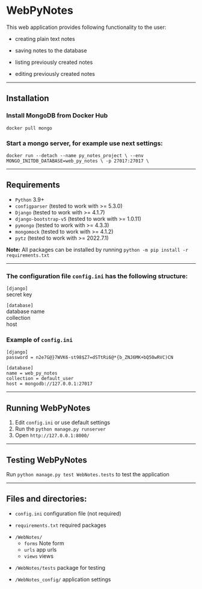 ﻿# WebPyNotes
This web application provides following functionality to the user:
- creating plain text notes
* saving notes to the database
- listing previously created notes
* editing previously created notes

[//]: # (TODO: plain text editor)
***


## Installation
[//]: # (TODO: Installation guide)
### Install MongoDB from Docker Hub
`docker pull mongo`  
### Start a mongo server, for example use next settings:
`docker run --detach --name py_notes_project \
  --env MONGO_INITDB_DATABASE=web_py_notes \
  -p 27017:27017 \`
***


## Requirements
* `Python` 3.9+
* `configparser` (tested to work with >= 5.3.0)  
* `Django` (tested to work with >= 4.1.7)  
* `django-bootstrap-v5` (tested to work with >= 1.0.11)  
* `pymongo` (tested to work with >= 4.3.3)  
* `mongomock` (tested to work with >= 4.1.2)  
* `pytz` (tested to work with >= 2022.7.1)  

**Note:** All packages can be installed by running `python -m pip install -r requirements.txt`
***


### The configuration file `config.ini` has the following structure:
`[django]`  
secret key  

`[database]`  
database name  
collection  
host

### Example of `config.ini`
```
[django]
password = n2e7G@}7WVK6-st98$Z7=dSTtRi6@*{b_ZNJ6MK+bQ50wRVC)CN

[database]
name = web_py_notes
collection = default_user
host = mongodb://127.0.0.1:27017
```
***

## Running WebPyNotes
1. Edit `config.ini` or use default settings  
2. Run the `python manage.py runserver`  
3. Open `http://127.0.0.1:8000/`
***


## Testing WebPyNotes
Run `python manage.py test WebNotes.tests` to test the application
***


## Files and directories:
- `config.ini` configuration file (not required)
* `requirements.txt` required packages
- `/WebNotes/`
  - `forms` Note form
  - `urls` app urls
  - `views` views
* `/WebNotes/tests` package for testing
- `/WebNotes_config/` application settings
